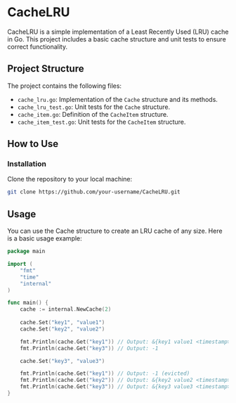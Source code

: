 # CacheLRU

CacheLRU is a simple implementation of a Least Recently Used (LRU) cache in Go. This project includes a basic cache structure and unit tests to ensure correct functionality.

## Project Structure

The project contains the following files:

- `cache_lru.go`: Implementation of the `Cache` structure and its methods.
- `cache_lru_test.go`: Unit tests for the `Cache` structure.
- `cache_item.go`: Definition of the `CacheItem` structure.
- `cache_item_test.go`: Unit tests for the `CacheItem` structure.

## How to Use

### Installation

Clone the repository to your local machine:

```sh
git clone https://github.com/your-username/CacheLRU.git
```

## Usage

You can use the Cache structure to create an LRU cache of any size. Here is a basic usage example:

```go
package main

import (
    "fmt"
    "time"
    "internal"
)

func main() {
    cache := internal.NewCache(2)
    
    cache.Set("key1", "value1")
    cache.Set("key2", "value2")

    fmt.Println(cache.Get("key1")) // Output: &{key1 value1 <timestamp>}
    fmt.Println(cache.Get("key3")) // Output: -1

    cache.Set("key3", "value3")

    fmt.Println(cache.Get("key1")) // Output: -1 (evicted)
    fmt.Println(cache.Get("key2")) // Output: &{key2 value2 <timestamp>}
    fmt.Println(cache.Get("key3")) // Output: &{key3 value3 <timestamp>}
}

```
